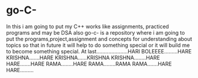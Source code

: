 # go-C-
In this i am going to put my C++ works like assignments, practiced programs and may be DSA also
go-c- is a repository where i am going to put the programs,project,assignment and concepts for understanding about topics so that in future it will help to do something special or it will build me to become something special. At last.....................HARI BOLEEEE.........HARE KRISHNA.......HARE KRISHNA......KRISHNA KRISHNA........HARE HARE.......HARE RAMA........HARE RAMA........RAMA RAMA.......HARE HARE.........
